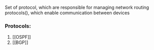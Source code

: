 Set of protocol, which are responsible for managing network routing protocols(), which enable communication between devices

### Protocols:
1) [[OSPF]]
2) [[BGP]]

